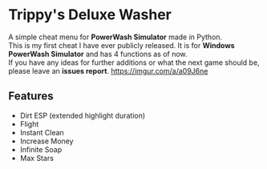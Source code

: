 # Trippy's Deluxe Washer

A simple cheat menu for **PowerWash Simulator** made in Python.  
This is my first cheat I have ever publicly released. It is for **Windows PowerWash Simulator** and has 4 functions as of now.  
If you have any ideas for further additions or what the next game should be, please leave an **issues report**.
https://imgur.com/a/a09J6ne
## Features

- Dirt ESP (extended highlight duration)  
- Flight  
- Instant Clean  
- Increase Money  
- Infinite Soap  
- Max Stars
